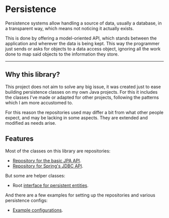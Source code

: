 # Persistence

Persistence systems allow handling a source of data, usually a database, in a transparent way, which means not noticing it actually exists.

This is done by offering a model-oriented API, which stands between the application and wherever the data is being kept. This way the programmer just sends or asks for objects to a data access object, ignoring all the work done to map said objects to the information they store.

---

## Why this library?

This project does not aim to solve any big issue, it was created just to ease building persistence classes on my own Java projects. For this it includes the classes I've made or adapted for other projects, following the patterns which I am more accustomed to.

For this reason the repositories used may differ a bit from what other people expect, and may be lacking in some aspects. They are extended and modified as needs arise.

## Features

Most of the classes on this library are repositories:

- [Repository for the basic JPA API][repositories].
- [Repository for Spring's JDBC API][repositories].

But some are helper classes:

- Root [interface for persistent entities][persistence_entity].

And there are a few examples for setting up the repositories and various persistence configs:

- [Example configurations][example_configs].

[example_configs]: ./configs.html
[persistence_entity]: ./persistence_entity.html
[repositories]: ./repositories.html

